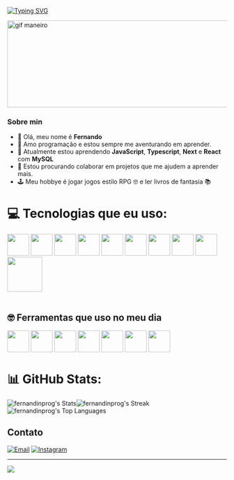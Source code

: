 [![Typing SVG](https://readme-typing-svg.herokuapp.com?font=Fira+Code&weight=600&duration=4000&pause=1000&color=7680F7&width=435&lines=Desenvolvedor+Full-stack)](https://git.io/typing-svg)

<div>
<img  width="900px" height="200px" src="https://media2.giphy.com/media/v1.Y2lkPTc5MGI3NjExY2I5bXFsbGwxNTQ2MWxrYWNxdW44d295aDc1NmYzenlkemhiMDlrZiZlcD12MV9pbnRlcm5hbF9naWZfYnlfaWQmY3Q9Zw/NKEt9elQ5cR68/giphy.webp" alt="gif maneiro">
</div>

### Sobre min ###
- 👋 Olá, meu nome é **Fernando**
- 👀 Amo programação e estou sempre me aventurando em aprender.
- 🌱 Atualmente estou aprendendo **JavaScript**, **Typescript**, **Next** e **React** com **MySQL**
- 💞️ Estou procurando colaborar em projetos que me ajudem a aprender mais.
- 🕹️ Meu hobbye é jogar jogos estilo RPG 🤓 e ler livros de fantasia 📚





# 💻 Tecnologias que eu uso:
<div >
<img width="50px" src="https://camo.githubusercontent.com/426c1121b29abc64a6b1af1e3aa3091abb38e39c87054720b765af1425c74e7f/68747470733a2f2f63646e2e6a7364656c6976722e6e65742f67682f64657669636f6e732f64657669636f6e2f69636f6e732f6a6176617363726970742f6a6176617363726970742d6f726967696e616c2e737667">
<img width="50px" src="https://camo.githubusercontent.com/a07203131922e3fa0d6d0cd787edb5597771b30d712574bbc70a3c7aaa0161ea/68747470733a2f2f63646e2e6a7364656c6976722e6e65742f67682f64657669636f6e732f64657669636f6e2f69636f6e732f747970657363726970742f747970657363726970742d6f726967696e616c2e737667">
<img width="50px" src="https://camo.githubusercontent.com/34b891c76d258e4b0ee593443e5cbc2506cdbb7d3cd6bc0e4beffa87a9c1611b/68747470733a2f2f63646e2e6a7364656c6976722e6e65742f67682f64657669636f6e732f64657669636f6e2f69636f6e732f72656163742f72656163742d6f726967696e616c2e737667">
<img width="50px" src="https://camo.githubusercontent.com/6647554cf19482c32acc6a6a3b8bd68b845fafabd474595e7e92dead3075c3ea/68747470733a2f2f63646e2e6a7364656c6976722e6e65742f67682f64657669636f6e732f64657669636f6e2f69636f6e732f68746d6c352f68746d6c352d6f726967696e616c2e737667">
<img width="50px" src="https://camo.githubusercontent.com/4eaf7f26830ffa4bc4c4502a24e9be29fa2796208648a805e8f610da811aeb05/68747470733a2f2f63646e2e6a7364656c6976722e6e65742f67682f64657669636f6e732f64657669636f6e2f69636f6e732f637373332f637373332d6f726967696e616c2e737667">
<img width="50px" src="https://camo.githubusercontent.com/d0f8d43c038c7a1b9b70bfa4f41f20707ae83817ddc0245d0de9889fb5179f91/68747470733a2f2f63646e2e73696d706c6569636f6e732e6f72672f7461696c77696e646373732f303642364434">
<img width="50px" src="https://camo.githubusercontent.com/0d4b500c99671bf83bcb747e4f25f3da28765f2bbb4cdd9733c09f9a46381aaa/68747470733a2f2f63646e2e6a7364656c6976722e6e65742f67682f64657669636f6e732f64657669636f6e2f69636f6e732f6a6176612f6a6176612d6f726967696e616c2e737667">
<img width="50px" height="50px" src="https://miro.medium.com/v2/resize:fit:640/format:webp/0*rmv6pZTW2hfP2XYd.png">
<img width="50px"  src="https://miro.medium.com/v2/resize:fit:720/format:webp/1*BQZAbczBfLYtPp-6HmN0ZQ.jpeg">
<img width="80px" src="https://www.fullstackpython.com/img/logos/postgresql.jpg">
</div>
<br>

## 🤓 Ferramentas que uso no meu dia ##
<div>
<img width="50px" src="https://camo.githubusercontent.com/f39f203ca1defeb47e3505ef9044d3303c038c60de7e67f6c229992602e59128/68747470733a2f2f63646e2e6a7364656c6976722e6e65742f67682f64657669636f6e732f64657669636f6e2f69636f6e732f7673636f64652f7673636f64652d6f726967696e616c2e737667">
<img width="50px" src="https://camo.githubusercontent.com/e39dd3b8f4afd6976f4978888b37cdaf52b825afb08eb36c99d92e2e63562553/68747470733a2f2f63646e2e6a7364656c6976722e6e65742f67682f64657669636f6e732f64657669636f6e2f69636f6e732f6669676d612f6669676d612d6f726967696e616c2e737667">
<img width="50px" src="https://camo.githubusercontent.com/57d6a70530ac5af0fcdc62581bd847a442b3025906fe959a6f959437ee5d4d95/68747470733a2f2f736b696c6c69636f6e732e6465762f69636f6e733f693d76697465">
<img width="50px" src="https://raw.githubusercontent.com/Joaommsp/skill-icons/main/icons/Notion-Dark.svg">
<img width="50px" src="https://camo.githubusercontent.com/dbe4ba9617b5f2b9c3c12682ab9b2c687078af1cd25a2f545461157d8e1e7401/68747470733a2f2f736b696c6c69636f6e732e6465762f69636f6e733f693d676974687562">
<img width = "50px" src="https://upload.wikimedia.org/wikipedia/commons/1/10/2023_Obsidian_logo.svg">  
<img width = "50px" src="https://upload.wikimedia.org/wikipedia/commons/9/9c/IntelliJ_IDEA_Icon.svg"  
</div>

# 📊 GitHub Stats:
![fernandinprog's Stats](https://github-readme-stats.vercel.app/api?username=fernandinprog&theme=vue-dark&show_icons=true&hide_border=true&count_private=true)![fernandinprog's Streak](https://github-readme-streak-stats.herokuapp.com/?user=fernandinprog&theme=vue-dark&hide_border=true)![fernandinprog's Top Languages](https://github-readme-stats.vercel.app/api/top-langs/?username=fernandinprog&theme=vue-dark&show_icons=true&hide_border=true&layout=compact)

## Contato ##
[![Email](https://img.shields.io/badge/Gmail-D14836?style=for-the-badge&logo=gmail&logoColor=white)](mailto:fernandosandesmoura@gmail.com)
[![Instagram](https://img.shields.io/badge/Instagram-%23E4405F.svg?style=for-the-badge&logo=Instagram&logoColor=white)](https://www.instagram.com/fernando__mour4/)

---
[![](https://visitcount.itsvg.in/api?id=Fernandinprog&icon=0&color=0)](https://visitcount.itsvg.in)

<!-- Proudly created with GPRM ( https://gprm.itsvg.in ) -->
